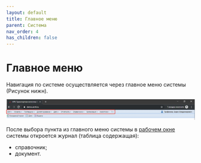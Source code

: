 ```yaml
---
layout: default
title: Главное меню
parent: Система
nav_order: 4
has_children: false
---
```


# Главное меню

Навигация по системе осуществляется через главное меню системы (Рисунок нижн).

![](../images/arctl_main_window_menu.png)

После выбора пункта из главного меню системы
в [рабочем окне](work_window.md) системы откроется журнал (таблица содержащая):
- справочник;
- документ.
